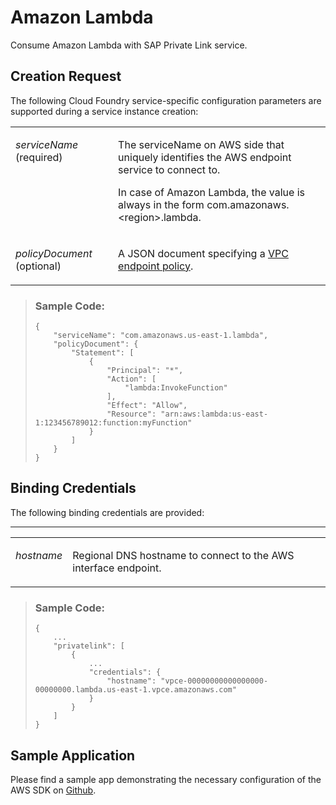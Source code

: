 <!-- loio45e272a9f2cf465f8817e16d0e032ec9 -->

# Amazon Lambda

Consume Amazon Lambda with SAP Private Link service.



<a name="loio45e272a9f2cf465f8817e16d0e032ec9__section_v33_s12_4vb"/>

## Creation Request

The following Cloud Foundry service-specific configuration parameters are supported during a service instance creation:


<table>
<tr>
<td valign="top">

*serviceName* \(required\)

</td>
<td valign="top">

The serviceName on AWS side that uniquely identifies the AWS endpoint service to connect to.

In case of Amazon Lambda, the value is always in the form com.amazonaws.<region\>.lambda.

</td>
</tr>
<tr>
<td valign="top">

*policyDocument* \(optional\)

</td>
<td valign="top">

A JSON document specifying a [VPC endpoint policy](https://docs.aws.amazon.com/vpc/latest/privatelink/vpc-endpoints-access.html).

</td>
</tr>
</table>

> ### Sample Code:  
> ```
> {
>     "serviceName": "com.amazonaws.us-east-1.lambda",
>     "policyDocument": {
>         "Statement": [
>             {
>                 "Principal": "*",
>                 "Action": [
>                     "lambda:InvokeFunction"
>                 ],
>                 "Effect": "Allow",
>                 "Resource": "arn:aws:lambda:us-east-1:123456789012:function:myFunction"
>             }
>         ]
>     }
> }
> ```



<a name="loio45e272a9f2cf465f8817e16d0e032ec9__section_cs5_lb2_4vb"/>

## Binding Credentials

The following binding credentials are provided:

****


<table>
<tr>
<td valign="top">

*hostname*

</td>
<td valign="top">

Regional DNS hostname to connect to the AWS interface endpoint.

</td>
</tr>
</table>

> ### Sample Code:  
> ```
> {
>     ...
>     "privatelink": [
>         {
>             ...
>             "credentials": {
>                 "hostname": "vpce-00000000000000000-00000000.lambda.us-east-1.vpce.amazonaws.com"
>             }
>         }
>     ]
> }
> ```



<a name="loio45e272a9f2cf465f8817e16d0e032ec9__section_dz5_rb2_4vb"/>

## Sample Application

Please find a sample app demonstrating the necessary configuration of the AWS SDK on [Github](https://github.com/SAP-samples/private-link-aws-services/tree/main/lambda).

